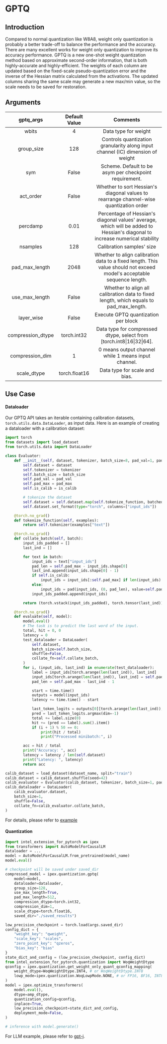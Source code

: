 GPTQ
====

## Introduction
Compared to normal quantization like W8A8, weight only quantization is probably a better trade-off to balance the performance and the accuracy. There are many excellent works for weight only quantization to improve its accuracy performance. GPTQ is a new one-shot weight quantization method based on approximate second-order information, that is both highly-accurate and highly-efficient. The weights of each column are updated based on the fixed-scale pseudo-quantization error and the inverse of the Hessian matrix calculated from the activations. The updated columns sharing the same scale may generate a new max/min value, so the scale needs to be saved for restoration.

## Arguments
|  gptq_args  | Default Value |                               Comments                              |
|:----------:|:-------------:|:-------------------------------------------------------------------:|
| wbits | 4 | Data type for weight |
| group_size | 128 | Controls quantization granularity along input channel (IC) dimension of weight |
| sym | False | Scheme. Default to be asym per checkpoint requirement. |
|  act_order | False |  Whether to sort Hessian's diagonal values to rearrange channel-wise quantization order|
|  percdamp | 0.01 | Percentage of Hessian's diagonal values' average, which will be added to Hessian's diagonal to increase numerical stability|
|  nsamples  | 128 |  Calibration samples' size |
|  pad_max_length  | 2048 | Whether to align calibration data to a fixed length. This value should not exceed model's acceptable sequence length.|
|  use_max_length  | False | Whether to align all calibration data to fixed length, which equals to pad_max_length. |
|  layer_wise  | False | Execute GPTQ quantization per block |
|  compression_dtype  |       torch.int32       |  Data type for compressed dtype, select from [torch.int8\|16\|32\|64]. |
|  compression_dim  |       1       |   0 means output channel while 1 means input channel.  |
|  scale_dtype  |       torch.float16       |  Data type for scale and bias.  |

## Use Case

#### Dataloader
Our GPTQ API takes an iterable containing calibration datasets, `torch.utils.data.DataLoader`, as input data.
Here is an example of creating a dataloader with a calibration dataset:
```py
import torch
from datasets import load_dataset
from torch.utils.data import DataLoader

class Evaluator:
    def __init__(self, dataset, tokenizer, batch_size=8, pad_val=1, pad_max=196, is_calib=False):
        self.dataset = dataset
        self.tokenizer = tokenizer
        self.batch_size = batch_size
        self.pad_val = pad_val
        self.pad_max = pad_max
        self.is_calib = is_calib

        # tokenize the dataset
        self.dataset = self.dataset.map(self.tokenize_function, batched=True)
        self.dataset.set_format(type="torch", columns=["input_ids"])

    @torch.no_grad()
    def tokenize_function(self, examples):
        return self.tokenizer(examples["text"])

    @torch.no_grad()
    def collate_batch(self, batch):
        input_ids_padded = []
        last_ind = []

        for text in batch:
            input_ids = text["input_ids"]
            pad_len = self.pad_max - input_ids.shape[0]
            last_ind.append(input_ids.shape[0] - 1)
            if self.is_calib:
                input_ids = input_ids[:self.pad_max] if len(input_ids) > self.pad_max else input_ids
            else:
                input_ids = pad(input_ids, (0, pad_len), value=self.pad_val)
            input_ids_padded.append(input_ids)

        return (torch.vstack(input_ids_padded), torch.tensor(last_ind))

    @torch.no_grad()
    def evaluate(self, model):
        model.eval()
        # The task is to predict the last word of the input.
        total, hit = 0, 0
        latency = 0
        test_dataloader = DataLoader(
            self.dataset,
            batch_size=self.batch_size,
            shuffle=False,
            collate_fn=self.collate_batch,
        )
        for i, (input_ids, last_ind) in enumerate(test_dataloader):
            label = input_ids[torch.arange(len(last_ind)), last_ind]
            input_ids[torch.arange(len(last_ind)), last_ind] = self.pad_val
            pad_len = self.pad_max - last_ind - 1

            start = time.time()
            outputs = model(input_ids)
            latency += time.time() - start

            last_token_logits = outputs[0][torch.arange(len(last_ind)), -2 - pad_len, :]
            pred = last_token_logits.argmax(dim=-1)
            total += label.size(0)
            hit += (pred == label).sum().item()
            if (i + 1) % 50 == 0:
                print(hit / total)
                print("Processed minibatch:", i)

        acc = hit / total
        print("Accuracy: ", acc)
        latency = latency / len(self.dataset)
        print("Latency: ", latency)
        return acc

calib_dataset = load_dataset(dataset_name, split="train")
calib_dataset = calib_dataset.shuffle(seed=42)
calib_evaluator = Evaluator(calib_dataset, tokenizer, batch_size=1, pad_max=512, is_calib=True)
calib_dataloader = DataLoader(
    calib_evaluator.dataset,
    batch_size=1,
    shuffle=False,
    collate_fn=calib_evaluator.collate_batch,
)
```
For details, please refer to [example](../../../examples/cpu/inference/python/llm/utils/run_gptq.py)

#### Quantization
```py
import intel_extension_for_pytorch as ipex
from transformers import AutoModelForCausalLM
dataloader = ...
model = AutoModelForCausalLM.from_pretrained(model_name)
model.eval()

# checkpoint will be saved under saved_dir
compressed_model = ipex.quantization.gptq(  
    model=model,
    dataloader=dataloader,
    group_size=128, 
    use_max_length=True,
    pad_max_length=512,
    compression_dtype=torch.int32,
    compression_dim=1,
    scale_dtype=torch.float16,
    saved_dir="./saved_results")

low_precision_checkpoint = torch.load(args.saved_dir)
config_dict = {
    "weight_key": "qweight",
    "scale_key": "scales",
    "zero_point_key": "qzeros",
    "bias_key": "bias"
}
state_dict_and_config = (low_precision_checkpoint, config_dict)
from intel_extension_for_pytorch.quantization import WoqWeightDtype
qconfig = ipex.quantization.get_weight_only_quant_qconfig_mapping(
    weight_dtype=WoqWeightDtype.INT4, # or WoqWeightDtype.INT8
    lowp_mode=ipex.quantization.WoqLowpMode.NONE, # or FP16, BF16, INT8
)
model = ipex.optimize_transformers(
    model.eval(),
    dtype=amp_dtype,
    quantization_config=qconfig,
    inplace=True,
    low_precision_checkpoint=state_dict_and_config,
    deployment_mode=False,
)

# inference with model.generate()
```
For LLM example, please refer to [gpt-j](../../../examples/cpu/inference/python/llm/single_instance/run_int4_gpt-j_on_cnndailymail.py).
